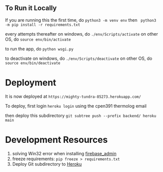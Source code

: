 ## To Run it Locally
If you are running this the first time, do
`python3 -m venv env`   then
` python3 -m pip install -r requirements.txt`

every attempts thereafter
on windows, do
`./env/Scripts/activate`
on other OS, do
`source env/bin/activate`

to run the app, do
`python wsgi.py`

to deactivate 
on windows, do
`./env/Scripts/deactivate`
on other OS, do
`source env/bin/deactivate`

# Deployment
It is now deployed at 
`https://mighty-tundra-85273.herokuapp.com/`

To deploy, first login
`heroku login`
using the cpen391 thermolog email

then deploy this subdirectory
`git subtree push --prefix backend/ heroku main`

# Development Resources
1. solving Win32 error when installing [firebase_admin ](https://stackoverflow.com/questions/51912999/could-not-install-packages-due-to-an-environmenterror-winerror-5-access-is-de) 
2. freeze requirements: `pip freeze > requirements.txt`
3. Deploy Git subdirectory to [Heroku](https://medium.com/@shalandy/deploy-git-subdirectory-to-heroku-ea05e95fce1f)

